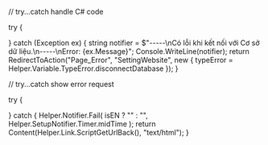 // try...catch handle C# code

try {

}
catch (Exception ex) {
    string notifier = $"-----\nCó lỗi khi kết nối với Cơ sở dữ liệu.\n-----\nError: {ex.Message}";
    Console.WriteLine(notifier);
    return RedirectToAction("Page_Error", "SettingWebsite", new { typeError = Helper.Variable.TypeError.disconnectDatabase });
}


// try...catch show error request

try {

}
catch {
    Helper.Notifier.Fail(
	    isEN ? "" : "",
	    Helper.SetupNotifier.Timer.midTime
    );
    return Content(Helper.Link.ScriptGetUrlBack(), "text/html");
}